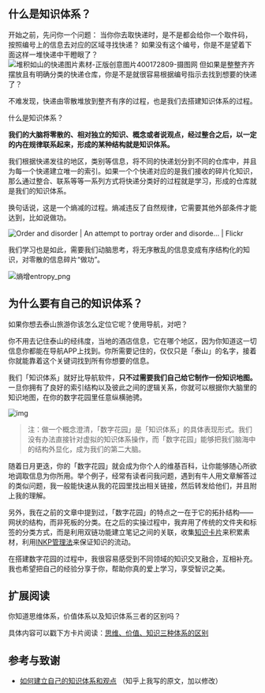 ## 什么是知识体系？

开始之前，先问你一个问题：
当你你去取快递时，是不是都会给你一个取件码，按照编号上的信息去对应的区域寻找快递？
如果没有这个编号，你是不是望着下面这样一堆快递中干瞪眼了？
![堆积如山的快递图片素材-正版创意图片400172809-摄图网](https://img95.699pic.com/photo/40017/2809.jpg_wh300.jpg)
但如果是整整齐齐摆放且有明确分类的快递仓库，你是不是就很容易根据编号指示去找到想要的快递了？

不难发现，快递由零散堆放到整齐有序的过程，也是我们去搭建知识体系的过程。

什么是知识体系？

**我们的大脑将零散的、相对独立的知识、概念或者说观点，经过整合之后，以一定的内在规律联系起来，形成的某种结构就是知识体系。**

我们根据快递发往的地区，类别等信息，将不同的快递划分到不同的仓库中，并且为每一个快递建立唯一的索引。如果一个个快递对应的是我们接收的碎片化知识，那么通过整合、联系等等一系列方式将快递分类好的过程就是学习，形成的仓库就是我们的知识体系。

换句话说，这是一个熵减的过程。熵减违反了自然规律，它需要其他外部条件才能达到，比如说做功。

![Order and disorder | An attempt to portray order and disorde… | Flickr](https://live.staticflickr.com/4110/5056851542_99ff16771c_b.jpg)


我们学习也是如此，需要我们动脑思考，将无序散乱的信息变成有序结构化的知识，对零散的信息碎片“做功”。

![熵增entropy_png](https://image-upload-1307521651.cos.ap-nanjing.myqcloud.com/picture_upload/%E7%86%B5%E5%A2%9Eentropy.png)

## 为什么要有自己的知识体系？

如果你想去泰山旅游你该怎么定位它呢？使用导航，对吧？

你不用去记住泰山的经纬度，当地的酒店信息，它在哪个地区，因为你知道这一切信息你都能在导航APP上找到。你所需要记住的，仅仅只是「泰山」的名字，接着你就能靠着这个关键词找到所有你想要的信息。

我们「知识体系」就好比导航软件，**只不过需要我们自己给它制作一份知识地图。** 一旦你拥有了良好的索引结构以及彼此之间的逻辑关系，你就可以根据你大脑里的知识地图，在你的数字花园里任意纵横驰骋。

![img](https://image-upload-1307521651.cos.ap-nanjing.myqcloud.com/picture_upload/v2-0e9a6d458747bbdb20e9821a4b89b503_720w.jpg)

> 注：做一个概念澄清，「数字花园」是「知识体系」的具体表现形式。我们没有办法直接针对虚拟的知识体系操作，而「数字花园」能够把我们脑海中的结构外显化，成为我们的第二大脑。

随着日月更迭，你的「数字花园」就会成为你个人的维基百科，让你能够随心所欲地调取信息为你所用。举个例子，经常有读者问我问题，遇到有牛人用文章解答过的类似问题，我一般能快速从我的花园里找出相关链接，然后转发给他们，并且附上我的理解。 

另外，我在之前的文章中提到过，「数字花园」的特点之一在于它的拓扑结构——网状的结构，而非死板的分类。在之后的实操过程中，我弃用了传统的文件夹和标签的分类方式，而是利用双链功能建立笔记之间的关联，收集[知识卡片](docs/实践篇/知识卡片.md)来积累素材，利用[INKP管理法](docs/Mycards/INKP管理法.md)来保证知识的流动。

在搭建数字花园的过程中，我很容易感受到不同领域的知识交叉融合，互相补充。我也希望把自己的经验分享于你，帮助你真的爱上学习，享受智识之美。 



## 扩展阅读
你知道思维体系，价值体系以及知识体系三者的区别吗？

具体内容可以戳下方卡片阅读：[思维、价值、知识三种体系的区别](docs/Mycards/思维、价值、知识三种体系的区别.md)

## 参考与致谢
- [如何建立自己的知识体系和观点](https://www.zhihu.com/question/52782284/answer/1798716003) （知乎上我写的原文，加以修改）
